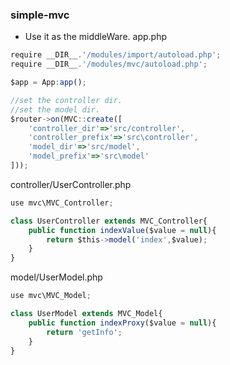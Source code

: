 ### simple-mvc
* Use it as the middleWare.
app.php
```javascript
require __DIR__.'/modules/import/autoload.php';
require __DIR__.'/modules/mvc/autoload.php';

$app = App:app();

//set the controller dir.
//set the model dir.
$router->on(MVC::create([
    'controller_dir'=>'src/controller',
    'controller_prefix'=>'src\controller',
    'model_dir'=>'src/model',
    'model_prefix'=>'src\model'
]));

```
controller/UserController.php
```javascript
use mvc\MVC_Controller;

class UserController extends MVC_Controller{
    public function indexValue($value = null){
        return $this->model('index',$value);
    }
}

```
model/UserModel.php
```javascript
use mvc\MVC_Model;

class UserModel extends MVC_Model{
    public function indexProxy($value = null){
        return 'getInfo';
    }
}

```